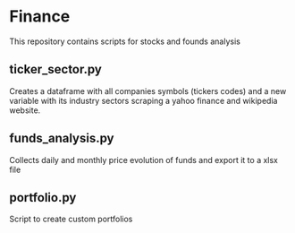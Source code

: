 # Finance
 This repository contains scripts for stocks and founds analysis


## ticker_sector.py
Creates a dataframe with all companies symbols (tickers codes) and a new variable with its industry sectors scraping a yahoo finance and wikipedia website.

## funds_analysis.py
Collects daily and monthly price evolution of funds and export it to a xlsx file

## portfolio.py
Script to create custom portfolios
